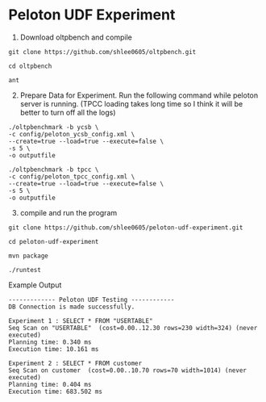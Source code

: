 Peloton UDF Experiment
=====

1. Download oltpbench and compile
  ```
  git clone https://github.com/shlee0605/oltpbench.git
  
  cd oltpbench
  
  ant
  ```
2. Prepare Data for Experiment. Run the following command while peloton server is running. (TPCC loading takes long time so I think it will be better to turn off all the logs)
  ```
  ./oltpbenchmark -b ycsb \
  -c config/peloton_ycsb_config.xml \
  --create=true --load=true --execute=false \
  -s 5 \
  -o outputfile
  
  ./oltpbenchmark -b tpcc \
  -c config/peloton_tpcc_config.xml \
  --create=true --load=true --execute=false \
  -s 5 \
  -o outputfile
  ```

3. compile and run the program
  ```
  git clone https://github.com/shlee0605/peloton-udf-experiment.git
  
  cd peloton-udf-experiment
  
  mvn package
  
  ./runtest
  ```

Example Output
```
------------- Peloton UDF Testing ------------
DB Connection is made successfully.

Experiment 1 : SELECT * FROM "USERTABLE"
Seq Scan on "USERTABLE"  (cost=0.00..12.30 rows=230 width=324) (never executed)
Planning time: 0.340 ms
Execution time: 10.161 ms

Experiment 2 : SELECT * FROM customer
Seq Scan on customer  (cost=0.00..10.70 rows=70 width=1014) (never executed)
Planning time: 0.404 ms
Execution time: 683.502 ms
```
